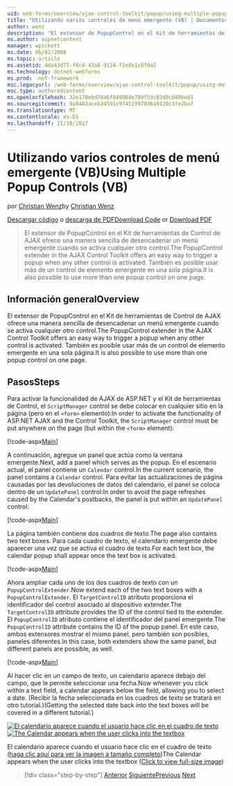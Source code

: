 ```yaml
---
uid: web-forms/overview/ajax-control-toolkit/popup/using-multiple-popup-controls-vb
title: "Utilizando varios controles de menú emergente (VB) | Documentos de Microsoft"
author: wenz
description: "El extensor de PopupControl en el Kit de herramientas de Control de AJAX ofrece una manera sencilla de desencadenar un menú emergente cuando se activa cualquier otro control. También es posible utilizar m..."
ms.author: aspnetcontent
manager: wpickett
ms.date: 06/02/2008
ms.topic: article
ms.assetid: 4da43d77-f6c4-43a8-9124-f1e8e1c8f0a2
ms.technology: dotnet-webforms
ms.prod: .net-framework
msc.legacyurl: /web-forms/overview/ajax-control-toolkit/popup/using-multiple-popup-controls-vb
msc.type: authoredcontent
ms.openlocfilehash: 32e170ebd78a6f849004e789f53c03d9cd40be01
ms.sourcegitcommit: 9a9483aceb34591c97451997036a9120c3fe2baf
ms.translationtype: MT
ms.contentlocale: es-ES
ms.lasthandoff: 11/10/2017
---
```

<a name="using-multiple-popup-controls-vb"></a><span data-ttu-id="6c30d-104">Utilizando varios controles de menú emergente (VB)</span><span class="sxs-lookup"><span data-stu-id="6c30d-104">Using Multiple Popup Controls (VB)</span></span>
====================
<span data-ttu-id="6c30d-105">por [Christian Wenz](https://github.com/wenz)</span><span class="sxs-lookup"><span data-stu-id="6c30d-105">by [Christian Wenz](https://github.com/wenz)</span></span>

<span data-ttu-id="6c30d-106">[Descargar código](http://download.microsoft.com/download/9/3/f/93f8daea-bebd-4821-833b-95205389c7d0/PopupControl1.vb.zip) o [descarga de PDF](http://download.microsoft.com/download/2/d/c/2dc10e34-6983-41d4-9c08-f78f5387d32b/popupcontrol1VB.pdf)</span><span class="sxs-lookup"><span data-stu-id="6c30d-106">[Download Code](http://download.microsoft.com/download/9/3/f/93f8daea-bebd-4821-833b-95205389c7d0/PopupControl1.vb.zip) or [Download PDF](http://download.microsoft.com/download/2/d/c/2dc10e34-6983-41d4-9c08-f78f5387d32b/popupcontrol1VB.pdf)</span></span>

> <span data-ttu-id="6c30d-107">El extensor de PopupControl en el Kit de herramientas de Control de AJAX ofrece una manera sencilla de desencadenar un menú emergente cuando se activa cualquier otro control.</span><span class="sxs-lookup"><span data-stu-id="6c30d-107">The PopupControl extender in the AJAX Control Toolkit offers an easy way to trigger a popup when any other control is activated.</span></span> <span data-ttu-id="6c30d-108">También es posible usar más de un control de elemento emergente en una sola página.</span><span class="sxs-lookup"><span data-stu-id="6c30d-108">It is also possible to use more than one popup control on one page.</span></span>


## <a name="overview"></a><span data-ttu-id="6c30d-109">Información general</span><span class="sxs-lookup"><span data-stu-id="6c30d-109">Overview</span></span>

<span data-ttu-id="6c30d-110">El extensor de PopupControl en el Kit de herramientas de Control de AJAX ofrece una manera sencilla de desencadenar un menú emergente cuando se activa cualquier otro control.</span><span class="sxs-lookup"><span data-stu-id="6c30d-110">The PopupControl extender in the AJAX Control Toolkit offers an easy way to trigger a popup when any other control is activated.</span></span> <span data-ttu-id="6c30d-111">También es posible usar más de un control de elemento emergente en una sola página.</span><span class="sxs-lookup"><span data-stu-id="6c30d-111">It is also possible to use more than one popup control on one page.</span></span>

## <a name="steps"></a><span data-ttu-id="6c30d-112">Pasos</span><span class="sxs-lookup"><span data-stu-id="6c30d-112">Steps</span></span>

<span data-ttu-id="6c30d-113">Para activar la funcionalidad de AJAX de ASP.NET y el Kit de herramientas de Control, el `ScriptManager` control se debe colocar en cualquier sitio en la página (pero en el `<form>` elemento):</span><span class="sxs-lookup"><span data-stu-id="6c30d-113">In order to activate the functionality of ASP.NET AJAX and the Control Toolkit, the `ScriptManager` control must be put anywhere on the page (but within the `<form>` element):</span></span>

[!code-aspx[Main](using-multiple-popup-controls-vb/samples/sample1.aspx)]

<span data-ttu-id="6c30d-114">A continuación, agregue un panel que actúa como la ventana emergente.</span><span class="sxs-lookup"><span data-stu-id="6c30d-114">Next, add a panel which serves as the popup.</span></span> <span data-ttu-id="6c30d-115">En el escenario actual, el panel contiene un `Calendar` control.</span><span class="sxs-lookup"><span data-stu-id="6c30d-115">In the current scenario, the panel contains a `Calendar` control.</span></span> <span data-ttu-id="6c30d-116">Para evitar las actualizaciones de página causadas por las devoluciones de datos del calendario, el panel se coloca dentro de un `UpdatePanel` control:</span><span class="sxs-lookup"><span data-stu-id="6c30d-116">In order to avoid the page refreshes caused by the Calendar's postbacks, the panel is put within an `UpdatePanel` control:</span></span>

[!code-aspx[Main](using-multiple-popup-controls-vb/samples/sample2.aspx)]

<span data-ttu-id="6c30d-117">La página también contiene dos cuadros de texto.</span><span class="sxs-lookup"><span data-stu-id="6c30d-117">The page also contains two text boxes.</span></span> <span data-ttu-id="6c30d-118">Para cada cuadro de texto, el calendario emergente debe aparecer una vez que se activa el cuadro de texto.</span><span class="sxs-lookup"><span data-stu-id="6c30d-118">For each text box, the calendar popup shall appear once the text box is activated.</span></span>

[!code-aspx[Main](using-multiple-popup-controls-vb/samples/sample3.aspx)]

<span data-ttu-id="6c30d-119">Ahora ampliar cada uno de los dos cuadros de texto con un `PopupControlExtender`.</span><span class="sxs-lookup"><span data-stu-id="6c30d-119">Now extend each of the two text boxes with a `PopupControlExtender`.</span></span> <span data-ttu-id="6c30d-120">El `TargetControlID` atributo proporciona el identificador del control asociado al dispositivo extender.</span><span class="sxs-lookup"><span data-stu-id="6c30d-120">The `TargetControlID` attribute provides the ID of the control tied to the extender.</span></span> <span data-ttu-id="6c30d-121">El `PopupControlID` atributo contiene el identificador del panel emergente.</span><span class="sxs-lookup"><span data-stu-id="6c30d-121">The `PopupControlID` attribute contains the ID of the popup panel.</span></span> <span data-ttu-id="6c30d-122">En este caso, ambos extensores mostrar el mismo panel, pero también son posibles, paneles diferentes.</span><span class="sxs-lookup"><span data-stu-id="6c30d-122">In this case, both extenders show the same panel, but different panels are possible, as well.</span></span>

[!code-aspx[Main](using-multiple-popup-controls-vb/samples/sample4.aspx)]

<span data-ttu-id="6c30d-123">Al hacer clic en un campo de texto, un calendario aparece debajo del campo, que le permite seleccionar una fecha.</span><span class="sxs-lookup"><span data-stu-id="6c30d-123">Now whenever you click within a text field, a calendar appears below the field, allowing you to select a date.</span></span> <span data-ttu-id="6c30d-124">(Recibir la fecha seleccionada en los cuadros de texto se tratará en otro tutorial.)</span><span class="sxs-lookup"><span data-stu-id="6c30d-124">(Getting the selected date back into the text boxes will be covered in a different tutorial.)</span></span>


<span data-ttu-id="6c30d-125">[![El calendario aparece cuando el usuario hace clic en el cuadro de texto](using-multiple-popup-controls-vb/_static/image2.png)](using-multiple-popup-controls-vb/_static/image1.png)</span><span class="sxs-lookup"><span data-stu-id="6c30d-125">[![The Calendar appears when the user clicks into the textbox](using-multiple-popup-controls-vb/_static/image2.png)](using-multiple-popup-controls-vb/_static/image1.png)</span></span>

<span data-ttu-id="6c30d-126">El calendario aparece cuando el usuario hace clic en el cuadro de texto ([haga clic aquí para ver la imagen a tamaño completo](using-multiple-popup-controls-vb/_static/image3.png))</span><span class="sxs-lookup"><span data-stu-id="6c30d-126">The Calendar appears when the user clicks into the textbox ([Click to view full-size image](using-multiple-popup-controls-vb/_static/image3.png))</span></span>

>[!div class="step-by-step"]
<span data-ttu-id="6c30d-127">[Anterior](handling-postbacks-from-a-popup-control-without-an-updatepanel-cs.md)
[Siguiente](handling-postbacks-from-a-popup-control-with-an-updatepanel-vb.md)</span><span class="sxs-lookup"><span data-stu-id="6c30d-127">[Previous](handling-postbacks-from-a-popup-control-without-an-updatepanel-cs.md)
[Next](handling-postbacks-from-a-popup-control-with-an-updatepanel-vb.md)</span></span>

